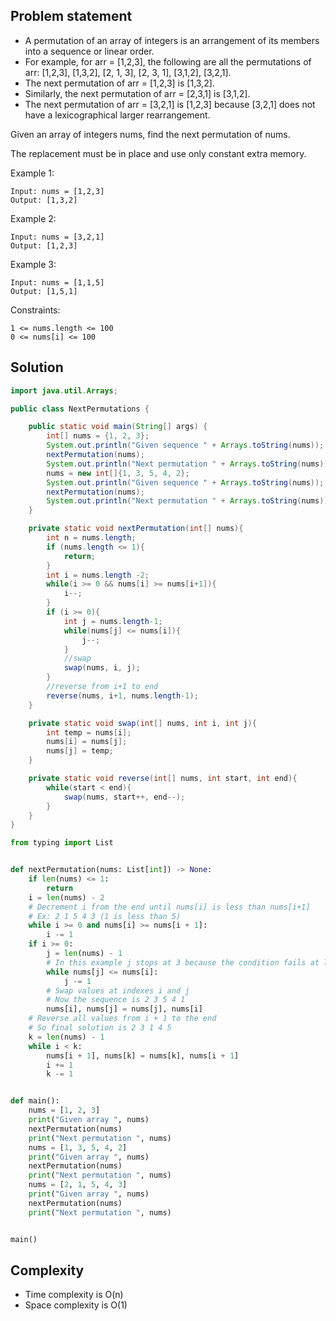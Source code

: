 ## Problem statement

- A permutation of an array of integers is an arrangement of its members into a sequence or linear order.
- For example, for arr = [1,2,3], the following are all the permutations of arr: [1,2,3], [1,3,2], [2, 1, 3], [2, 3, 1], [3,1,2], [3,2,1].
- The next permutation of arr = [1,2,3] is [1,3,2].
- Similarly, the next permutation of arr = [2,3,1] is [3,1,2].
- The next permutation of arr = [3,2,1] is [1,2,3] because [3,2,1] does not have a lexicographical larger rearrangement.

Given an array of integers nums, find the next permutation of nums.

The replacement must be in place and use only constant extra memory.


Example 1:
```
Input: nums = [1,2,3]
Output: [1,3,2]
```
Example 2:
```
Input: nums = [3,2,1]
Output: [1,2,3]
```
Example 3:
```
Input: nums = [1,1,5]
Output: [1,5,1]
```
Constraints:
```
1 <= nums.length <= 100
0 <= nums[i] <= 100
```

## Solution
```java
import java.util.Arrays;

public class NextPermutations {

    public static void main(String[] args) {
        int[] nums = {1, 2, 3};
        System.out.println("Given sequence " + Arrays.toString(nums));
        nextPermutation(nums);
        System.out.println("Next permutation " + Arrays.toString(nums));
        nums = new int[]{1, 3, 5, 4, 2};
        System.out.println("Given sequence " + Arrays.toString(nums));
        nextPermutation(nums);
        System.out.println("Next permutation " + Arrays.toString(nums));
    }

    private static void nextPermutation(int[] nums){
        int n = nums.length;
        if (nums.length <= 1){
            return;
        }
        int i = nums.length -2;
        while(i >= 0 && nums[i] >= nums[i+1]){
            i--;
        }
        if (i >= 0){
            int j = nums.length-1;
            while(nums[j] <= nums[i]){
                j--;
            }
            //swap
            swap(nums, i, j);
        }
        //reverse from i+1 to end
        reverse(nums, i+1, nums.length-1);
    }

    private static void swap(int[] nums, int i, int j){
        int temp = nums[i];
        nums[i] = nums[j];
        nums[j] = temp;
    }

    private static void reverse(int[] nums, int start, int end){
        while(start < end){
            swap(nums, start++, end--);
        }
    }
}
```
```python
from typing import List


def nextPermutation(nums: List[int]) -> None:
    if len(nums) <= 1:
        return
    i = len(nums) - 2
    # Decrement i from the end until nums[i] is less than nums[i+1]
    # Ex: 2 1 5 4 3 (1 is less than 5)
    while i >= 0 and nums[i] >= nums[i + 1]:
        i -= 1
    if i >= 0:
        j = len(nums) - 1
        # In this example j stops at 3 because the condition fails at last index itself
        while nums[j] <= nums[i]:
            j -= 1
        # Swap values at indexes i and j
        # Now the sequence is 2 3 5 4 1
        nums[i], nums[j] = nums[j], nums[i]
    # Reverse all values from i + 1 to the end
    # So final solution is 2 3 1 4 5
    k = len(nums) - 1
    while i < k:
        nums[i + 1], nums[k] = nums[k], nums[i + 1]
        i += 1
        k -= 1


def main():
    nums = [1, 2, 3]
    print("Given array ", nums)
    nextPermutation(nums)
    print("Next permutation ", nums)
    nums = [1, 3, 5, 4, 2]
    print("Given array ", nums)
    nextPermutation(nums)
    print("Next permutation ", nums)
    nums = [2, 1, 5, 4, 3]
    print("Given array ", nums)
    nextPermutation(nums)
    print("Next permutation ", nums)


main()
```

## Complexity
- Time complexity is O(n)
- Space complexity is O(1)